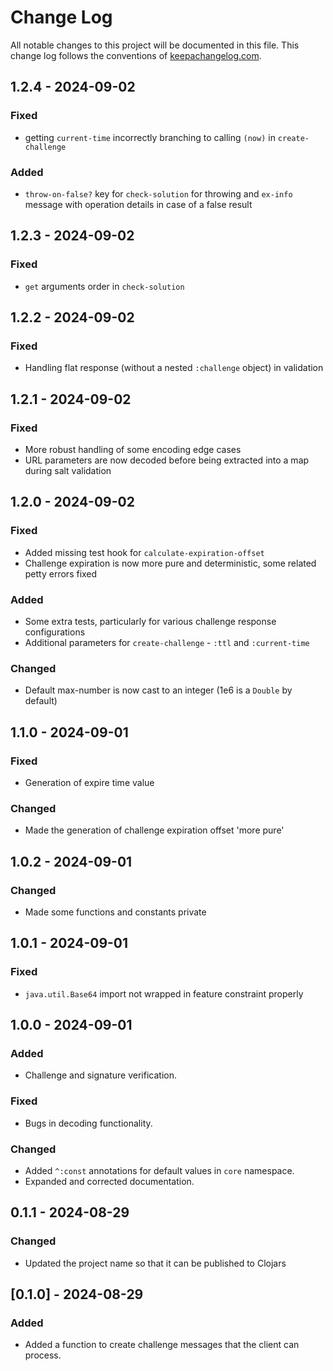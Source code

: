 # Change Log
All notable changes to this project will be documented in this file. This change log follows the conventions of [keepachangelog.com](http://keepachangelog.com/).

## 1.2.4 - 2024-09-02
### Fixed 
- getting `current-time` incorrectly branching to calling `(now)` in `create-challenge`
### Added
- `throw-on-false?` key for `check-solution` for throwing and `ex-info` message 
with operation details in case of a false result

## 1.2.3 - 2024-09-02
### Fixed
- `get` arguments order in `check-solution`

## 1.2.2 - 2024-09-02
### Fixed 
- Handling flat response (without a nested `:challenge` object) in validation

## 1.2.1 - 2024-09-02
### Fixed 
- More robust handling of some encoding edge cases
- URL parameters are now decoded before being extracted into a map during salt validation

## 1.2.0 - 2024-09-02
### Fixed 
- Added missing test hook for `calculate-expiration-offset`
- Challenge expiration is now more pure and deterministic, some related petty errors fixed
### Added
- Some extra tests, particularly for various challenge response configurations
- Additional parameters for `create-challenge` - `:ttl` and `:current-time`
### Changed
- Default max-number is now cast to an integer (1e6 is a `Double` by default)

## 1.1.0 - 2024-09-01
### Fixed 
- Generation of expire time value

### Changed 
- Made the generation of challenge expiration offset 'more pure'

## 1.0.2 - 2024-09-01
### Changed
- Made some functions and constants private

## 1.0.1 - 2024-09-01
### Fixed 
- `java.util.Base64` import not wrapped in feature constraint properly

## 1.0.0 - 2024-09-01
### Added 
- Challenge and signature verification.

### Fixed
- Bugs in decoding functionality.

### Changed 
- Added `^:const` annotations for default values in `core` namespace.
- Expanded and corrected documentation.

## 0.1.1 - 2024-08-29
### Changed
- Updated the project name so that it can be published to Clojars

## [0.1.0] - 2024-08-29
### Added
- Added a function to create challenge messages that the client can process.
